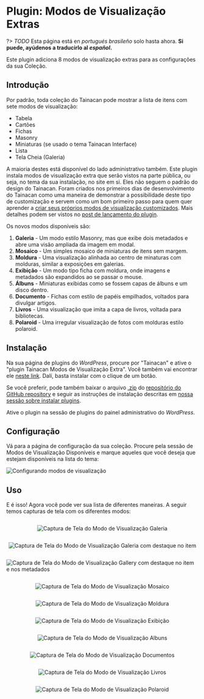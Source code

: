 # Plugin: Modos de Visualização Extras

?> _TODO_ Esta página está en _portugués brasileño_ solo hasta ahora. **Si puede, ayúdenos a traducirlo al _español_.**

Este plugin adiciona 8 modos de visualização extras para as configurações da sua Coleção.

## Introdução

Por padrão, toda coleção do Tainacan pode mostrar a lista de itens com sete modos de visualização:

- Tabela
- Cartões
- Fichas
- Masonry
- Miniaturas (se usado o tema Tainacan Interface)
- Lista
- Tela Cheia (Galeria)

A maioria destes está disponível do lado administrativo também. Este plugin instala modos de visualização extra que serão vistos na parte pública, ou seja, no tema da sua instalação, no site em si. Eles não seguem o padrão do design do Tainacan. Foram criados nos primeiros dias de desenvolvimento do Tainacan como uma maneira de demonstrar a possibilidade deste tipo de customização e servem como um bom primeiro passo para quem quer aprender a [criar seus próprios modos de visualização customizados](/dev/extra-view-modes). Mais detalhes podem ser vistos no [post de lançamento do plugin](https://tainacan.org/blog/2021/02/04/novo-plugin-modos-de-visualizacao-extra/).

Os novos modos disponíveis são:

1. **Galeria** - Um modo estilo Masonry, mas que exibe dois metadados e abre uma visão ampliada da imagem em modal.
2. **Mosaico** - Um simples mosaico de miniaturas de itens sem margem.
3. **Moldura** - Uma visualização alinhada ao centro de minaturas com molduras, similar a exposições em galerias.
4. **Exibição** - Um modo tipo ficha com moldura, onde imagens e metadados são expandidos ao se passar o mouse.
5. **Álbuns** - Miniaturas exibidas como se fossem capas de álbuns e um disco dentro.
6. **Documento** - Fichas com estilo de papéis empilhados, voltados para divulgar artigos.
7. **Livros** - Uma visualização que imita a capa de livros, voltada para bibliotecas.
8. **Polaroid** - Uma irregular visualização de fotos com molduras estilo polaroid.

## Instalação

Na sua página de plugins do _WordPress_, procure por "Tainacan" e ative o "plugin Tainacan Modos de Visualização Extra". Você também vai encontrar ele [neste link](https://br.wordpress.org/plugins/tainacan-extra-view-modes/). Dalí, basta instalar com o clique de um botão.

Se você preferir, pode também baixar o arquivo [.zip](https://github.com/tainacan/tainacan-extra-viewmodes/releases) do [repositório do GitHub repository](https://github.com/tainacan/tainacan-extra-viewmodes) e seguir as instruções de instalação descritas em [nossa sessão sobre instalar plugins](/es-mx/plugins#instalando-os-plugins).

Ative o plugin na sessão de plugins do painel administrativo do _WordPress_.

## Configuração

Vá para a página de configuração da sua coleção. Procure pela sessão de Modos de Visualização Disponíveis e marque aqueles que você deseja que estejam disponíveis na lista do tema:

![Configurando modos de visualização](../_assets/images/plugins_extra_view_modes_1.png ":size=420")

## Uso

E é isso! Agora você pode ver sua lista de diferentes maneiras. A seguir temos capturas de tela com os diferentes modos:

<div style="display: flex;flex-wrap: wrap; justify-content: space-around;">

![Captura de Tela do Modo de Visualização Galeria](../_assets/images/plugin_extra_viewmodes_screenshot-1.png ":size=320")

![Captura de Tela do Modo de Visualização Galeria com destaque no item](../_assets/images/plugin_extra_viewmodes_screenshot-2.png ":size=320")

![Captura de Tela do Modo de Visualização Gallery com destaque no item e nos metadados](../_assets/images/plugin_extra_viewmodes_screenshot-3.png ":size=320")

![Captura de Tela do Modo de Visualização Mosaico](../_assets/images/plugin_extra_viewmodes_screenshot-4.png ":size=320")

![Captura de Tela do Modo de Visualização Moldura](../_assets/images/plugin_extra_viewmodes_screenshot-5.png ":size=320")

![Captura de Tela do Modo de Visualização Exibição](../_assets/images/plugin_extra_viewmodes_screenshot-6.png ":size=320")

![Captura de Tela do Modo de Visualização Albuns](../_assets/images/plugin_extra_viewmodes_screenshot-7.png ":size=320")

![Captura de Tela do Modo de Visualização Documentos](../_assets/images/plugin_extra_viewmodes_screenshot-8.png ":size=320")

![Captura de Tela do Modo de Visualização Livros](../_assets/images/plugin_extra_viewmodes_screenshot-9.png ":size=320")

![Captura de Tela do Modo de Visualização Polaroid](../_assets/images/plugin_extra_viewmodes_screenshot-10.png ":size=320")

</div>

